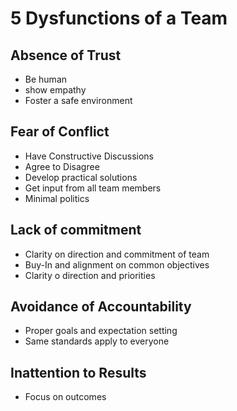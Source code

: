 # 5 Dysfunctions of a Team

## Absence of Trust
- Be human
- show empathy
- Foster a safe environment

## Fear of Conflict
 - Have Constructive Discussions
 - Agree to Disagree
 - Develop practical solutions
 - Get input from all team members
 - Minimal politics

## Lack of commitment
- Clarity on direction and commitment of team
- Buy-In and alignment on common objectives
- Clarity o direction and priorities

## Avoidance of Accountability
- Proper goals and expectation setting
- Same standards apply to everyone

## Inattention to Results
- Focus on outcomes